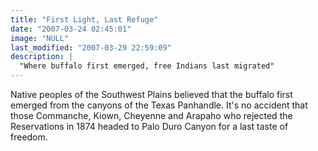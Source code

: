 ```yaml
---
title: "First Light, Last Refuge"
date: "2007-03-24 02:45:01"
image: "NULL"
last_modified: "2007-03-29 22:59:09"
description: |
  "Where buffalo first emerged, free Indians last migrated"
---
```


Native peoples of the Southwest Plains believed that the buffalo first emerged from the canyons of the Texas Panhandle. It's no accident that those Commanche, Kiown, Cheyenne and Arapaho who rejected the Reservations in 1874 headed to Palo Duro Canyon for a last taste of freedom.
